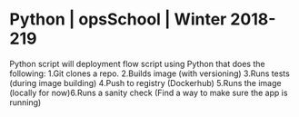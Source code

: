 # Python | opsSchool | Winter 2018-219
Python script will deployment flow script using Python that does the following:
    1.Git clones a repo.
    2.Builds image (with versioning)
    3.Runs tests (during image building)
    4.Push to registry (Dockerhub)
    5.Runs the image (locally for now)6.Runs a sanity check (Find a way to make sure the app is running)
